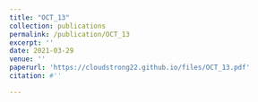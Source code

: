 ```yaml
---
title: "OCT_13"
collection: publications
permalink: /publication/OCT_13
excerpt: ''
date: 2021-03-29
venue: ''
paperurl: 'https://cloudstrong22.github.io/files/OCT_13.pdf'
citation: #''

---
```


[Download paper here]: (https://cloudstrong22.github.io/files/OCT_13.pdf)
